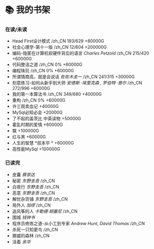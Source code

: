 # 📚 我的书架



### 在读/未读

- Head First设计模式  /zh_CN 193/629  +80000G
- 社会心理学-第十一版 /zh_CN 12/604  +200000G
- 编码-隐匿在计算机软硬件背后的语言 *Charles Petzold*  /zh_CN 215/420  +60000G
- 代码整洁之道  /zh_CN 0%  +60000G
- 编程珠玑 /zh_CN 0%  +60000G
- 所谓情商高，就是会说话  *佐佐木圭一*   /zh_CN 241/315  +30000G
- 刻意练习-如何从新手到大师 *安德斯 ·埃里克森 , 罗伯特 ·普尔*  /zh_CN  272/996  +60000G
- 我的第一本算法书 /zh_CN 349/680  +40000G
- 重构  /zh_CN  0%  +60000G
- 许三观卖血记  +40000G
- MySql必知必会  +20000G
- 了不起的盖茨比 中英读物  +50000G
- 霍乱时期的爱情  +60000G
- 飘 +100000G
- 红与黑  +60000G
- 人生的智慧 *叔本华 * +60000G
- 高性能MySql  +100000G





### 已读完

- 皮囊 *蔡崇达*
- 秘密 *东野圭吾* /zh_CN 
- 白夜行 *东野圭吾* /zh_CN 
- 恶意 *东野圭吾* /zh_CN 
- 解忧杂货铺 *东野圭吾* /zh_CN 
- 局外人 *加缪* /zh_CN 
- 追风筝的人 *卡勒德·胡塞尼* /zh_CN 
- 围城 *钱钟书*
- 程序员修炼之道-从小工到专家 *Andrew Hunt, David Thomas*  /zh_CN 
- 杀死一只知更鸟 /zh_CN  
- 挪威的森林 /zh_CN
- 活着 *余华*  